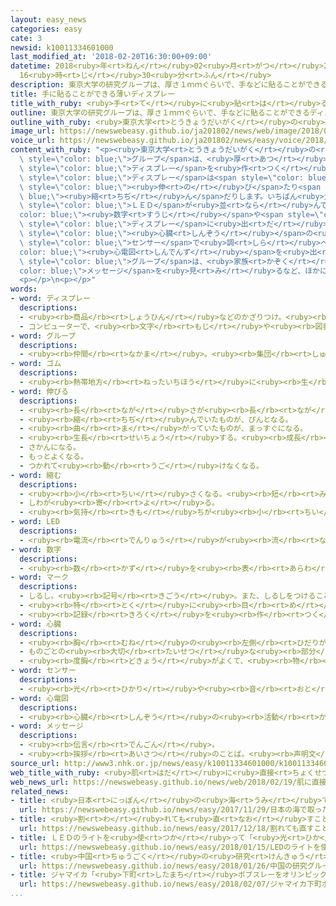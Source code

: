```yaml
---
layout: easy_news
categories: easy
cate: 3
newsid: k10011334601000
last_modified_at: '2018-02-20T16:30:00+09:00'
datetime: 2018<ruby>年<rt>ねん</rt></ruby>02<ruby>月<rt>がつ</rt></ruby>20<ruby>日<rt>にち</rt></ruby>
  16<ruby>時<rt>じ</rt></ruby>30<ruby>分<rt>ふん</rt></ruby>
description: 東京大学の研究グループは、厚さ１ｍｍぐらいで、手などに貼ることができるディスプレーを作りました。
title: 手に貼ることができる薄いディスプレー
title_with_ruby: <ruby>手<rt>て</rt></ruby>に<ruby>貼<rt>は</rt></ruby>ることができる<ruby>薄<rt>うす</rt></ruby>いディスプレー
outline: 東京大学の研究グループは、厚さ１ｍｍぐらいで、手などに貼ることができるディスプレーを作りました。
outline_with_ruby: <ruby>東京大学<rt>とうきょうだいがく</rt></ruby>の<ruby>研究<rt>けんきゅう</rt></ruby>グループは、<ruby>厚<rt>あつ</rt></ruby>さ１ｍｍぐらいで、<ruby>手<rt>て</rt></ruby>などに<ruby>貼<rt>は</rt></ruby>ることができるディスプレーを<ruby>作<rt>つく</rt></ruby>りました。
image_url: https://newswebeasy.github.io/ja201802/news/web/image/2018/02/19/K10011334601_1802190518_1802190522_01_03.jpg
voice_url: https://newswebeasy.github.io/ja201802/news/easy/voice/2018/02/20/k10011334601000.mp3
content_with_ruby: "<p><ruby>東京大学<rt>とうきょうだいがく</rt></ruby>の<ruby>研究<rt>けんきゅう</rt></ruby><span\
  \ style=\"color: blue;\">グループ</span>は、<ruby>厚<rt>あつ</rt></ruby>さ１ｍｍぐらいで、<ruby>手<rt>て</rt></ruby>などに<ruby>貼<rt>は</rt></ruby>ることができる<span\
  \ style=\"color: blue;\">ディスプレー</span>を<ruby>作<rt>つく</rt></ruby>りました。</p>\n<p>この<span\
  \ style=\"color: blue;\">ディスプレー</span>は<span style=\"color: blue;\">ゴム</span>でできているため、<span\
  \ style=\"color: blue;\"><ruby>伸<rt>の</rt></ruby>び</span>たり<span style=\"color:\
  \ blue;\"><ruby>縮<rt>ちぢ</rt></ruby>ん</span>だりします。いちばん<ruby>大<rt>おお</rt></ruby>きくすると<ruby>縦<rt>たて</rt></ruby>６ｃｍ、<ruby>横<rt>よこ</rt></ruby>１０ｃｍになります。とても<ruby>小<rt>ちい</rt></ruby>さい<span\
  \ style=\"color: blue;\">ＬＥＤ</span>が<ruby>並<rt>なら</rt></ruby>んでいて、<span style=\"\
  color: blue;\"><ruby>数字<rt>すうじ</rt></ruby></span>や<span style=\"color: blue;\">マーク</span>などを<span\
  \ style=\"color: blue;\">ディスプレー</span>に<ruby>出<rt>だ</rt></ruby>すことができます。</p>\n<p><span\
  \ style=\"color: blue;\"><ruby>心臓<rt>しんぞう</rt></ruby></span>の<ruby>動<rt>うご</rt></ruby>き<ruby>方<rt>かた</rt></ruby>を<span\
  \ style=\"color: blue;\">センサー</span>で<ruby>調<rt>しら</rt></ruby>べて、<span style=\"\
  color: blue;\"><ruby>心電図<rt>しんでんず</rt></ruby></span>を<ruby>出<rt>だ</rt></ruby>すこともできます。<ruby>研究<rt>けんきゅう</rt></ruby><span\
  \ style=\"color: blue;\">グループ</span>は、<ruby>家族<rt>かぞく</rt></ruby>からの<span style=\"\
  color: blue;\">メッセージ</span>を<ruby>見<rt>み</rt></ruby>るなど、ほかにもいろいろな<ruby>使<rt>つか</rt></ruby>い<ruby>方<rt>かた</rt></ruby>ができると<ruby>言<rt>い</rt></ruby>っています。</p>\n\
  <p></p>\n<p></p>"
words:
- word: ディスプレー
  descriptions:
  - <ruby><rb>商品</rb><rt>しょうひん</rt></ruby>などのかざりつけ。<ruby><rb>展示</rb><rt>てんじ</rt></ruby>。
  - コンピューターで、<ruby><rb>文字</rb><rt>もじ</rt></ruby>や<ruby><rb>図表</rb><rt>ずひょう</rt></ruby>を<ruby><rb>映</rb><rt>うつ</rt></ruby>し<ruby><rb>出</rb><rt>だ</rt></ruby>す<ruby><rb>装置</rb><rt>そうち</rt></ruby>。
- word: グループ
  descriptions:
  - <ruby><rb>仲間</rb><rt>なかま</rt></ruby>。<ruby><rb>集団</rb><rt>しゅうだん</rt></ruby>。
- word: ゴム
  descriptions:
  - <ruby><rb>熱帯地方</rb><rt>ねったいちほう</rt></ruby>に<ruby><rb>生</rb><rt>は</rt></ruby>える、ゴムの<ruby><rb>木</rb><rt>き</rt></ruby>のしるで<ruby><rb>作</rb><rt>つく</rt></ruby>ったもの。のび<ruby><rb>縮</rb><rt>ちぢ</rt></ruby>みする。タイヤ、ボール、くつの<ruby><rb>底</rb><rt>そこ</rt></ruby>などに<ruby><rb>使</rb><rt>つか</rt></ruby>う。
- word: 伸びる
  descriptions:
  - <ruby><rb>長</rb><rt>なが</rt></ruby>さが<ruby><rb>長</rb><rt>なが</rt></ruby>くなる。
  - <ruby><rb>縮</rb><rt>ちぢ</rt></ruby>んでいたものが、ぴんとなる。
  - <ruby><rb>曲</rb><rt>ま</rt></ruby>がっていたものが、まっすぐになる。
  - <ruby><rb>生長</rb><rt>せいちょう</rt></ruby>する。<ruby><rb>成長</rb><rt>せいちょう</rt></ruby>する。
  - さかんになる。
  - もっとよくなる。
  - つかれて<ruby><rb>動</rb><rt>うご</rt></ruby>けなくなる。
- word: 縮む
  descriptions:
  - <ruby><rb>小</rb><rt>ちい</rt></ruby>さくなる。<ruby><rb>短</rb><rt>みじか</rt></ruby>くなる。
  - しわが<ruby><rb>寄</rb><rt>よ</rt></ruby>る。
  - <ruby><rb>気持</rb><rt>きも</rt></ruby>ちが<ruby><rb>小</rb><rt>ちい</rt></ruby>さくなる。
- word: LED
  descriptions:
  - <ruby><rb>電流</rb><rt>でんりゅう</rt></ruby>が<ruby><rb>流</rb><rt>なが</rt></ruby>れると、<ruby><rb>熱</rb><rt>ねつ</rt></ruby>を<ruby><rb>出</rb><rt>だ</rt></ruby>さずに<ruby><rb>光</rb><rt>ひかり</rt></ruby>を<ruby><rb>出</rb><rt>だ</rt></ruby>す<ruby><rb>物質</rb><rt>ぶっしつ</rt></ruby>。<ruby><rb>電力消費</rb><rt>でんりょくしょうひ</rt></ruby>が<ruby><rb>少</rb><rt>すく</rt></ruby>なく、<ruby><rb>寿命</rb><rt>じゅみょう</rt></ruby>が<ruby><rb>長</rb><rt>なが</rt></ruby>いため、<ruby><rb>白熱電球</rb><rt>はくねつでんきゅう</rt></ruby>や<ruby><rb>蛍光灯</rb><rt>けいこうとう</rt></ruby>にかわる<ruby><rb>光源</rb><rt>こうげん</rt></ruby>として<ruby><rb>使</rb><rt>つか</rt></ruby>われる。
- word: 数字
  descriptions:
  - <ruby><rb>数</rb><rt>かず</rt></ruby>を<ruby><rb>表</rb><rt>あらわ</rt></ruby>す<ruby><rb>文字</rb><rt>もじ</rt></ruby>。アラビア<ruby><rb>数字</rb><rt>すうじ</rt></ruby>（<ruby><rb>算用数字</rb><rt>さんようすうじ</rt></ruby>）、<ruby><rb>漢数字</rb><rt>かんすうじ</rt></ruby>、ローマ<ruby><rb>数字</rb><rt>すうじ</rt></ruby>などがある。
- word: マーク
  descriptions:
  - しるし。<ruby><rb>記号</rb><rt>きごう</rt></ruby>。また、しるしをつけること。
  - <ruby><rb>特</rb><rt>とく</rt></ruby>に<ruby><rb>目</rb><rt>め</rt></ruby>をつけて<ruby><rb>注意</rb><rt>ちゅうい</rt></ruby>すること。
  - <ruby><rb>記録</rb><rt>きろく</rt></ruby>を<ruby><rb>作</rb><rt>つく</rt></ruby>ること。
- word: 心臓
  descriptions:
  - <ruby><rb>胸</rb><rt>むね</rt></ruby>の<ruby><rb>左側</rb><rt>ひだりがわ</rt></ruby>にあって、<ruby><rb>血液</rb><rt>けつえき</rt></ruby>を<ruby><rb>体</rb><rt>からだ</rt></ruby>じゅうに<ruby><rb>送</rb><rt>おく</rt></ruby>り<ruby><rb>出</rb><rt>だ</rt></ruby>すポンプの<ruby><rb>役目</rb><rt>やくめ</rt></ruby>をする<ruby><rb>器官</rb><rt>きかん</rt></ruby>。こぶしぐらいの<ruby><rb>大</rb><rt>おお</rt></ruby>きさで、<ruby><rb>左右</rb><rt>さゆう</rt></ruby>の<ruby><rb>心房</rb><rt>しんぼう</rt></ruby>と<ruby><rb>左右</rb><rt>さゆう</rt></ruby>の<ruby><rb>心室</rb><rt>しんしつ</rt></ruby>の<ruby><rb>四</rb><rt>よっ</rt></ruby>つの<ruby><rb>部分</rb><rt>ぶぶん</rt></ruby>からできている。
  - ものごとの<ruby><rb>大切</rb><rt>たいせつ</rt></ruby>な<ruby><rb>部分</rb><rt>ぶぶん</rt></ruby>。
  - <ruby><rb>度胸</rb><rt>どきょう</rt></ruby>がよくて、<ruby><rb>物</rb><rt>もの</rt></ruby>おじしないこと。
- word: センサー
  descriptions:
  - <ruby><rb>光</rb><rt>ひかり</rt></ruby>や<ruby><rb>音</rb><rt>おと</rt></ruby>、<ruby><rb>温度</rb><rt>おんど</rt></ruby>などに<ruby><rb>反応</rb><rt>はんのう</rt></ruby>して、<ruby><rb>電気的</rb><rt>でんきてき</rt></ruby>な<ruby><rb>信号</rb><rt>しんごう</rt></ruby>を<ruby><rb>送</rb><rt>おく</rt></ruby>る<ruby><rb>装置</rb><rt>そうち</rt></ruby>。
- word: 心電図
  descriptions:
  - <ruby><rb>心臓</rb><rt>しんぞう</rt></ruby>の<ruby><rb>活動</rb><rt>かつどう</rt></ruby>によって<ruby><rb>起</rb><rt>お</rt></ruby>こる<ruby><rb>電流</rb><rt>でんりゅう</rt></ruby>の<ruby><rb>変化</rb><rt>へんか</rt></ruby>を、<ruby><rb>記録</rb><rt>きろく</rt></ruby>したもの。
- word: メッセージ
  descriptions:
  - <ruby><rb>伝言</rb><rt>でんごん</rt></ruby>。
  - <ruby><rb>挨拶</rb><rt>あいさつ</rt></ruby>のことば。<ruby><rb>声明文</rb><rt>せいめいぶん</rt></ruby>。
source_url: http://www3.nhk.or.jp/news/easy/k10011334601000/k10011334601000.html
web_title_with_ruby: <ruby>肌<rt>はだ</rt></ruby>に<ruby>直接<rt>ちょくせつ</rt></ruby><ruby>貼<rt>は</rt></ruby>る<ruby>薄型<rt>うすがた</rt></ruby><ruby>ディスプレー<rt>でぃすぷれー</rt></ruby><ruby>開発<rt>かいはつ</rt></ruby>
web_news_url: https://newswebeasy.github.io/news/web/2018/02/19/肌に直接貼る薄型ディスプレー開発
related_news:
- title: <ruby>日本<rt>にっぽん</rt></ruby>の<ruby>海<rt>うみ</rt></ruby>で<ruby>取<rt>と</rt></ruby>ったレアアースからＬＥＤライトを<ruby>作<rt>つく</rt></ruby>る
  url: https://newswebeasy.github.io/news/easy/2017/11/29/日本の海で取ったレアアースからLEDライトを作る
- title: <ruby>割<rt>わ</rt></ruby>れても<ruby>直<rt>なお</rt></ruby>すことができるガラスを<ruby>世界<rt>せかい</rt></ruby>で<ruby>初<rt>はじ</rt></ruby>めて<ruby>作<rt>つく</rt></ruby>る
  url: https://newswebeasy.github.io/news/easy/2017/12/18/割れても直すことができるガラスを世界で初めて作る
- title: ＬＥＤのライトを<ruby>使<rt>つか</rt></ruby>って「<ruby>光<rt>ひか</rt></ruby>るつけまつげ」を<ruby>作<rt>つく</rt></ruby>る
  url: https://newswebeasy.github.io/news/easy/2018/01/15/LEDのライトを使って光るつけまつげを作る
- title: <ruby>中国<rt>ちゅうごく</rt></ruby>の<ruby>研究<rt>けんきゅう</rt></ruby>グループ「クローンの<ruby>猿<rt>さる</rt></ruby>を<ruby>作<rt>つく</rt></ruby>った」と<ruby>発表<rt>はっぴょう</rt></ruby>
  url: https://newswebeasy.github.io/news/easy/2018/01/26/中国の研究グループクローンの猿を作ったと発表
- title: ジャマイカ「<ruby>下町<rt>したまち</rt></ruby>ボブスレーをオリンピックで<ruby>使<rt>つか</rt></ruby>わない」
  url: https://newswebeasy.github.io/news/easy/2018/02/07/ジャマイカ下町ボブスレーをオリンピックで使わない
...
```

